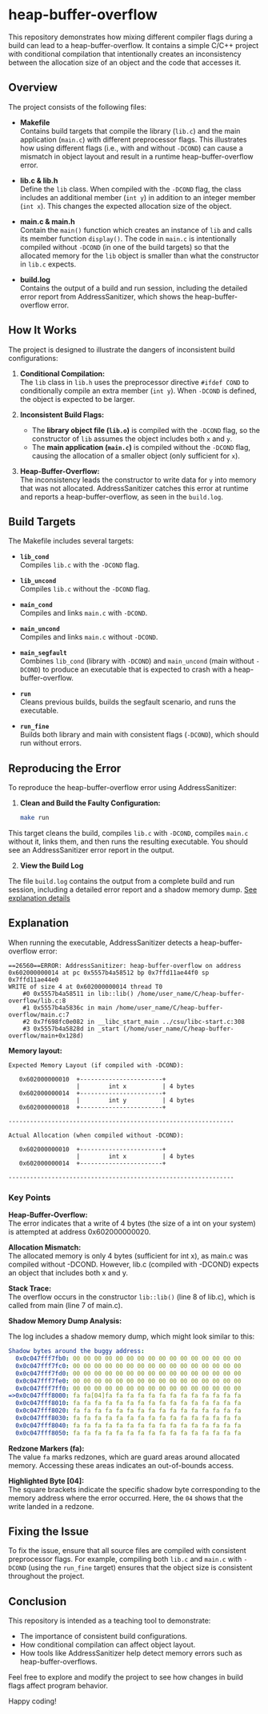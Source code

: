 # heap-buffer-overflow

This repository demonstrates how mixing different compiler flags during a build can lead to a heap-buffer-overflow. It contains a simple C/C++ project with conditional compilation that intentionally creates an inconsistency between the allocation size of an object and the code that accesses it.

## Overview

The project consists of the following files:

- **Makefile**  
  Contains build targets that compile the library (`lib.c`) and the main application (`main.c`) with different preprocessor flags. This illustrates how using different flags (i.e., with and without `-DCOND`) can cause a mismatch in object layout and result in a runtime heap-buffer-overflow error.

- **lib.c & lib.h**  
  Define the `lib` class. When compiled with the `-DCOND` flag, the class includes an additional member (`int y`) in addition to an integer member (`int x`). This changes the expected allocation size of the object.

- **main.c & main.h**  
  Contain the `main()` function which creates an instance of `lib` and calls its member function `display()`. The code in `main.c` is intentionally compiled without `-DCOND` (in one of the build targets) so that the allocated memory for the `lib` object is smaller than what the constructor in `lib.c` expects.

- **build.log**  
  Contains the output of a build and run session, including the detailed error report from AddressSanitizer, which shows the heap-buffer-overflow error.

## How It Works

The project is designed to illustrate the dangers of inconsistent build configurations:

1. **Conditional Compilation:**  
   The `lib` class in `lib.h` uses the preprocessor directive `#ifdef COND` to conditionally compile an extra member (`int y`). When `-DCOND` is defined, the object is expected to be larger.

2. **Inconsistent Build Flags:**  
   - The **library object file (`lib.o`)** is compiled with the `-DCOND` flag, so the constructor of `lib` assumes the object includes both `x` and `y`.
   - The **main application (`main.c`)** is compiled without the `-DCOND` flag, causing the allocation of a smaller object (only sufficient for `x`).

3. **Heap-Buffer-Overflow:**  
   The inconsistency leads the constructor to write data for `y` into memory that was not allocated. AddressSanitizer catches this error at runtime and reports a heap-buffer-overflow, as seen in the `build.log`.

## Build Targets

The Makefile includes several targets:

- **`lib_cond`**  
  Compiles `lib.c` with the `-DCOND` flag.

- **`lib_uncond`**  
  Compiles `lib.c` without the `-DCOND` flag.

- **`main_cond`**  
  Compiles and links `main.c` with `-DCOND`.

- **`main_uncond`**  
  Compiles and links `main.c` without `-DCOND`.

- **`main_segfault`**  
  Combines `lib_cond` (library with `-DCOND`) and `main_uncond` (main without `-DCOND`) to produce an executable that is expected to crash with a heap-buffer-overflow.

- **`run`**  
  Cleans previous builds, builds the segfault scenario, and runs the executable.

- **`run_fine`**  
  Builds both library and main with consistent flags (`-DCOND`), which should run without errors.

## Reproducing the Error

To reproduce the heap-buffer-overflow error using AddressSanitizer:


1. **Clean and Build the Faulty Configuration:**

   ```bash
   make run
This target cleans the build, compiles `lib.c` with `-DCOND`, compiles `main.c` without it, links them, and then runs the resulting executable. You should see an AddressSanitizer error report in the output.

2. **View the Build Log**

The file `build.log` contains the output from a complete build and run session, including a detailed error report and a shadow memory dump. [See explanation details](explanation.md)

## Explanation
When running the executable, AddressSanitizer detects a heap-buffer-overflow error:

```vbnet
==26560==ERROR: AddressSanitizer: heap-buffer-overflow on address 0x602000000014 at pc 0x5557b4a58512 bp 0x7ffd11ae44f0 sp 0x7ffd11ae44e0
WRITE of size 4 at 0x602000000014 thread T0
    #0 0x5557b4a58511 in lib::lib() /home/user_name/C/heap-buffer-overflow/lib.c:8
    #1 0x5557b4a5836c in main /home/user_name/C/heap-buffer-overflow/main.c:7
    #2 0x7f698fc0e082 in __libc_start_main ../csu/libc-start.c:308
    #3 0x5557b4a5828d in _start (/home/user_name/C/heap-buffer-overflow/main+0x128d)
```

**Memory layout:**

```vbnet
Expected Memory Layout (if compiled with -DCOND):

   0x602000000010  +-----------------------+  
                   |        int x          | 4 bytes
   0x602000000014  +-----------------------+
                   |        int y          | 4 bytes
   0x602000000018  +-----------------------+

---------------------------------------------------------------

Actual Allocation (when compiled without -DCOND):

   0x602000000010  +-----------------------+  
                   |        int x          | 4 bytes
   0x602000000014  +-----------------------+

---------------------------------------------------------------
```

### Key Points


**Heap-Buffer-Overflow:**  
The error indicates that a write of 4 bytes (the size of a int on your system) is attempted at address 0x602000000020.

**Allocation Mismatch:**  
The allocated memory is only 4 bytes (sufficient for int x), as main.c was compiled without -DCOND. However, lib.c (compiled with -DCOND) expects an object that includes both x and y.

**Stack Trace:**  
The overflow occurs in the constructor `lib::lib()` (line 8 of lib.c), which is called from main (line 7 of main.c).

**Shadow Memory Dump Analysis:**  

The log includes a shadow memory dump, which might look similar to this:

```yaml
Shadow bytes around the buggy address:
  0x0c047fff7fb0: 00 00 00 00 00 00 00 00 00 00 00 00 00 00 00 00
  0x0c047fff7fc0: 00 00 00 00 00 00 00 00 00 00 00 00 00 00 00 00
  0x0c047fff7fd0: 00 00 00 00 00 00 00 00 00 00 00 00 00 00 00 00
  0x0c047fff7fe0: 00 00 00 00 00 00 00 00 00 00 00 00 00 00 00 00
  0x0c047fff7ff0: 00 00 00 00 00 00 00 00 00 00 00 00 00 00 00 00
=>0x0c047fff8000: fa fa[04]fa fa fa fa fa fa fa fa fa fa fa fa fa
  0x0c047fff8010: fa fa fa fa fa fa fa fa fa fa fa fa fa fa fa fa
  0x0c047fff8020: fa fa fa fa fa fa fa fa fa fa fa fa fa fa fa fa
  0x0c047fff8030: fa fa fa fa fa fa fa fa fa fa fa fa fa fa fa fa
  0x0c047fff8040: fa fa fa fa fa fa fa fa fa fa fa fa fa fa fa fa
  0x0c047fff8050: fa fa fa fa fa fa fa fa fa fa fa fa fa fa fa fa
```

**Redzone Markers (fa):**  
The value `fa` marks redzones, which are guard areas around allocated memory. Accessing these areas indicates an out-of-bounds access.

**Highlighted Byte [04]:**  
The square brackets indicate the specific shadow byte corresponding to the memory address where the error occurred. Here, the `04` shows that the write landed in a redzone.


## Fixing the Issue

To fix the issue, ensure that all source files are compiled with consistent preprocessor flags. For example, compiling both `lib.c` and `main.c` with `-DCOND` (using the `run_fine` target) ensures that the object size is consistent throughout the project.

## Conclusion

This repository is intended as a teaching tool to demonstrate:

- The importance of consistent build configurations.
- How conditional compilation can affect object layout.
- How tools like AddressSanitizer help detect memory errors such as heap-buffer-overflows.

Feel free to explore and modify the project to see how changes in build flags affect program behavior.

Happy coding!